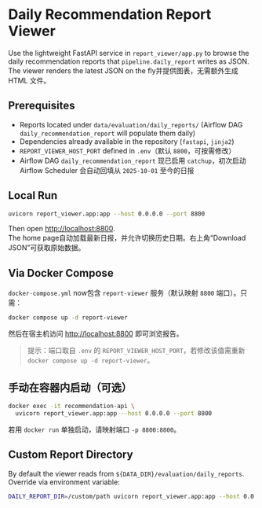 # Daily Recommendation Report Viewer

Use the lightweight FastAPI service in `report_viewer/app.py` to browse the daily recommendation reports that `pipeline.daily_report` writes as JSON.  
The viewer renders the latest JSON on the fly并提供图表，无需额外生成 HTML 文件。

## Prerequisites

- Reports located under `data/evaluation/daily_reports/` (Airflow DAG `daily_recommendation_report` will populate them daily)
- Dependencies already available in the repository (`fastapi`, `jinja2`)
- `REPORT_VIEWER_HOST_PORT` defined in `.env`（默认 `8800`，可按需修改）
- Airflow DAG `daily_recommendation_report` 现已启用 `catchup`，初次启动 Airflow Scheduler 会自动回填从 `2025-10-01` 至今的日报

## Local Run

```bash
uvicorn report_viewer.app:app --host 0.0.0.0 --port 8800
```

Then open <http://localhost:8800>.  
The home page自动加载最新日报，并允许切换历史日期。右上角“Download JSON”可获取原始数据。

## Via Docker Compose

`docker-compose.yml` now包含 `report-viewer` 服务（默认映射 `8800` 端口）。只需：

```bash
docker compose up -d report-viewer
```

然后在宿主机访问 <http://localhost:8800> 即可浏览报告。

> 提示：端口取自 `.env` 的 `REPORT_VIEWER_HOST_PORT`，若修改该值需重新 `docker compose up -d report-viewer`。

## 手动在容器内启动（可选）

```bash
docker exec -it recommendation-api \
  uvicorn report_viewer.app:app --host 0.0.0.0 --port 8800
```

若用 `docker run` 单独启动，请映射端口 `-p 8800:8800`。

## Custom Report Directory

By default the viewer reads from `${DATA_DIR}/evaluation/daily_reports`.  
Override via environment variable:

```bash
DAILY_REPORT_DIR=/custom/path uvicorn report_viewer.app:app --host 0.0.0.0 --port 8800
```

